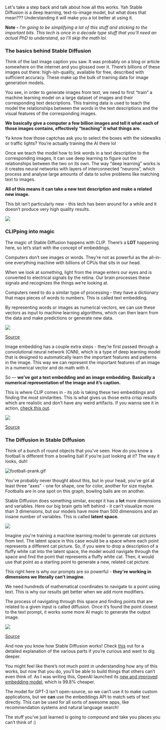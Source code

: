 Let's take a step back and talk about how all this works. Yah Stable Diffusion is a deep learning, text-to-image model, but what does that mean??? Understanding it will make you a lot better at using it.

**Note -** *I’m going to be simplifying a lot of this stuff and sticking to the important bits. This tech is once in a decade type stuff that you’ll need an actual PhD to understand, so I’ll skip the math lol.*

### The basics behind Stable Diffusion

Think of the last image caption you saw. It was probably on a blog or article somewhere on the internet and you glossed over it. There’s billions of these images out there: high-ish-quality, available for free, described with sufficient accuracy. These make up the bulk of training data for image generation models.

You see, in order to generate images from text, we need to first “train” a machine learning model on a large dataset of images and their corresponding text descriptions.  This training data is used to teach the model the relationships between the words in the text descriptions and the visual features of the corresponding images.

**We basically give a computer a few billion images and tell it what each of those images contains, effectively “teaching” it what things are.** 

Ya know how those captchas ask you to select the boxes with the sidewalks or traffic lights? You’re actually training the AI there lol

Once we teach the model how to link words in a text description to the corresponding images, it can use deep learning to figure out the relationships between the two on its own. The way “deep learning” works is it creates neural networks with layers of interconnected “neurons”, which process and analyse large amounts of data to solve problems like matching text to images.

**All of this means it can take a new text description and make a related new image.**

This bit isn’t particularly new - this tech has been around for a while and it doesn’t produce very high quality results. 

![](https://hackmd.io/_uploads/H1q-DpE5i.png)

### CLIPping into magic

The magic of Stable Diffusion happens with CLIP. There’s a **LOT** happening here, so let’s start with the concept of embeddings.

Computers don’t see images or words. They’re not as powerful as the all-in-one everything machine with billions of CPUs that sits in our head.

When we look at something, light from the image enters our eyes and is converted to electrical signals by the retina. Our brain processes these signals and recognizes the things we’re looking at. 

Computers need to do a similar type of processing - they have a dictionary that maps pieces of words to numbers. This is called text embedding.

By representing words or images as numerical vectors, we can use these vectors as input to machine learning algorithms, which can then learn from the data and make predictions or generate new data.

![](https://hackmd.io/_uploads/BkFDw6Eqo.png)

[Source](https://www.youtube.com/watch?v=F1X4fHzF4mQ)

Image embedding has a couple extra steps - they’re first passed through a convolutional neural network (CNN), which is a type of deep learning model that is designed to automatically learn the important features and patterns in the image. This way we can represent the important features of an image in a numerical vector and do math with it.

So — **we’ve got a text embedding and an image embedding. Basically a numerical representation of the image and it’s caption.** 

This is where CLIP comes in - its job is taking these two embeddings and finding the most similarities. This is what gives us those extra crisp results which are realistic and don’t have any weird artifacts. If you wanna see it in action, [check this out](https://huggingface.co/spaces/EleutherAI/clip-guided-diffusion).

![](https://hackmd.io/_uploads/rJYFv6Nco.png)

[Source](https://www.youtube.com/watch?v=F1X4fHzF4mQ)

### The Diffusion in Stable Diffusion

Think of a bunch of round objects that you’ve seen. How do you know a football is different from a bowling ball if you’re just looking at it? The way it looks, duh! 

![football-prank.gif](https://s3-us-west-2.amazonaws.com/secure.notion-static.com/8925f21d-4198-4268-aba3-73713f529018/football-prank.gif)

You’ve probably never thought about this, but in your head, you’ve got at least three “axes” - one for shape, one for color, another for size maybe. Footballs are in one spot on this graph, bowling balls are on another.

Stable Diffusion does something similar, except it has a **lot** more dimensions and variables. Here our big brain gets left behind - it can’t visualize more than 3 dimensions, but our models have more than 500 dimensions and an insane number of variables. This is called **latent space.**

![](https://hackmd.io/_uploads/SkK9v6Nco.png)

Imagine you're training a machine learning model to generate cat pictures from text. The latent space in this case would be a space where each point represents a different cat picture. So, if you were to drop a description of a fluffy white cat into the latent space, the model would navigate through the space and find the point that represents a fluffy white cat. Then, it would use that point as a starting point to generate a new, related cat picture.

This right here is why our prompts are so powerful - **they're working in dimensions we literally can't imagine**. 

We need hundreds of mathematical coordinates to navigate to a point using text. This is why our results get better when we add more modifiers.

The process of navigating through this space and finding points that are related to a given input is called diffusion. Once it’s found the point closest to the text prompt, it works some more AI magic to generate the output image. 

![](https://hackmd.io/_uploads/HJEowaE5j.png)

[Source](https://www.youtube.com/watch?v=SVcsDDABEkM)

And now you know how Stable Diffusion works! Check [this](https://jalammar.github.io/illustrated-stable-diffusion/) out for a detailed explanation of the various parts if you’re curious and want to dig deeper. 

You might feel like there’s not much point in understanding how any of this works, but now that you do, you’ll be able to build things that others can’t even think of. As I was writing this, OpenAI launched its [new and improved embedding model](https://openai.com/blog/new-and-improved-embedding-model/), which is 99.8% cheaper. 

The model for GPT-3 isn’t open-source, so we can’t use it to make custom applications, but we **can** use the embeddings API to match sets of text directly. This can be used for all sorts of awesome apps, like recommendation systems and natural language search! 

The stuff you’ve just learned is going to compound and take you places you can’t think of :)